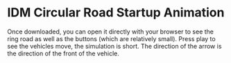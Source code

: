 # IDM Circular Road Startup Animation
Once downloaded, you can open it directly with your browser to see the ring road as well as the buttons (which are relatively small). Press play to see the vehicles move, the simulation is short. The direction of the arrow is the direction of the front of the vehicle.
